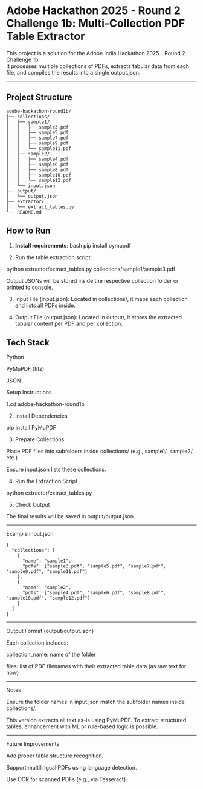 # Adobe Hackathon 2025 - Round 2 Challenge 1b: Multi-Collection PDF Table Extractor

This project is a solution for the Adobe India Hackathon 2025 - Round 2 Challenge 1b.  
It processes multiple collections of PDFs, extracts tabular data from each file, and compiles the results into a single output.json.

---

## Project Structure

```
adobe-hackathon-round1b/
├── collections/
│   ├── sample1/
│   │   ├── sample3.pdf
│   │   ├── sample5.pdf
│   │   ├── sample7.pdf
│   │   ├── sample9.pdf
│   │   └── sample11.pdf
│   ├── sample2/
│   │   ├── sample4.pdf
│   │   ├── sample6.pdf
│   │   ├── sample8.pdf
│   │   ├── sample10.pdf
│   │   └── sample12.pdf
│   └── input.json
├── output/
│   └── output.json
├── extractor/
│   └── extract_tables.py
└── README.md
```

## How to Run

1. **Install requirements**:
bash
pip install pymupdf

2. Run the table extraction script:

python extractor/extract_tables.py collections/sample1/sample3.pdf

Output JSONs will be stored inside the respective collection folder or printed to console.


3. Input File (input.json): Located in collections/, it maps each collection and lists all PDFs inside.


4. Output File (output.json): Located in output/, it stores the extracted tabular content per PDF and per collection.

## Tech Stack

Python

PyMuPDF (fitz)

JSON

 Setup Instructions

1.cd adobe-hackathon-round1b

2. Install Dependencies

pip install PyMuPDF

3. Prepare Collections

Place PDF files into subfolders inside collections/ (e.g., sample1/, sample2/, etc.)

Ensure input.json lists these collections.

4. Run the Extraction Script

python extractor/extract_tables.py

5. Check Output

The final results will be saved in output/output.json.

---

Example input.json

```
{
  "collections": [
    {
      "name": "sample1",
      "pdfs": ["sample3.pdf", "sample5.pdf", "sample7.pdf", "sample9.pdf", "sample11.pdf"]
    },
    {
      "name": "sample2",
      "pdfs": ["sample4.pdf", "sample6.pdf", "sample8.pdf", "sample10.pdf", "sample12.pdf"]
    }
  ]
}
```

---

Output Format (output/output.json)

Each collection includes:

collection_name: name of the folder

files: list of PDF filenames with their extracted table data (as raw text for now)

---

Notes

Ensure the folder names in input.json match the subfolder names inside collections/.

This version extracts all text as-is using PyMuPDF. To extract structured tables, enhancement with ML or rule-based logic is possible.

---

Future Improvements

Add proper table structure recognition.

Support multilingual PDFs using language detection.

Use OCR for scanned PDFs (e.g., via Tesseract).
